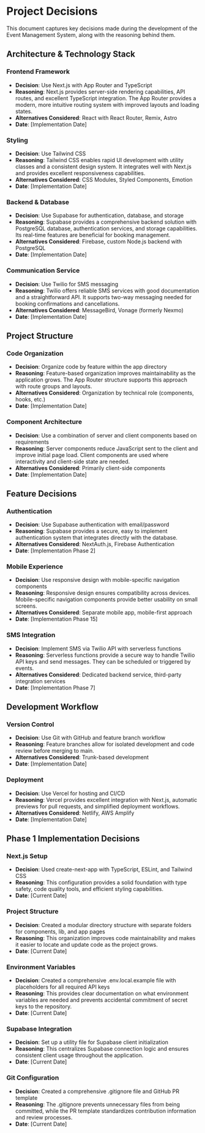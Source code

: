 # Project Decisions

This document captures key decisions made during the development of the Event Management System, along with the reasoning behind them.

## Architecture & Technology Stack

### Frontend Framework
- **Decision**: Use Next.js with App Router and TypeScript
- **Reasoning**: Next.js provides server-side rendering capabilities, API routes, and excellent TypeScript integration. The App Router provides a modern, more intuitive routing system with improved layouts and loading states.
- **Alternatives Considered**: React with React Router, Remix, Astro
- **Date**: [Implementation Date]

### Styling
- **Decision**: Use Tailwind CSS
- **Reasoning**: Tailwind CSS enables rapid UI development with utility classes and a consistent design system. It integrates well with Next.js and provides excellent responsiveness capabilities.
- **Alternatives Considered**: CSS Modules, Styled Components, Emotion
- **Date**: [Implementation Date]

### Backend & Database
- **Decision**: Use Supabase for authentication, database, and storage
- **Reasoning**: Supabase provides a comprehensive backend solution with PostgreSQL database, authentication services, and storage capabilities. Its real-time features are beneficial for booking management.
- **Alternatives Considered**: Firebase, custom Node.js backend with PostgreSQL
- **Date**: [Implementation Date]

### Communication Service
- **Decision**: Use Twilio for SMS messaging
- **Reasoning**: Twilio offers reliable SMS services with good documentation and a straightforward API. It supports two-way messaging needed for booking confirmations and cancellations.
- **Alternatives Considered**: MessageBird, Vonage (formerly Nexmo)
- **Date**: [Implementation Date]

## Project Structure

### Code Organization
- **Decision**: Organize code by feature within the app directory
- **Reasoning**: Feature-based organization improves maintainability as the application grows. The App Router structure supports this approach with route groups and layouts.
- **Alternatives Considered**: Organization by technical role (components, hooks, etc.)
- **Date**: [Implementation Date]

### Component Architecture
- **Decision**: Use a combination of server and client components based on requirements
- **Reasoning**: Server components reduce JavaScript sent to the client and improve initial page load. Client components are used where interactivity and client-side state are needed.
- **Alternatives Considered**: Primarily client-side components
- **Date**: [Implementation Date]

## Feature Decisions

### Authentication
- **Decision**: Use Supabase authentication with email/password
- **Reasoning**: Supabase provides a secure, easy to implement authentication system that integrates directly with the database.
- **Alternatives Considered**: NextAuth.js, Firebase Authentication
- **Date**: [Implementation Phase 2]

### Mobile Experience
- **Decision**: Use responsive design with mobile-specific navigation components
- **Reasoning**: Responsive design ensures compatibility across devices. Mobile-specific navigation components provide better usability on small screens.
- **Alternatives Considered**: Separate mobile app, mobile-first approach
- **Date**: [Implementation Phase 15]

### SMS Integration
- **Decision**: Implement SMS via Twilio API with serverless functions
- **Reasoning**: Serverless functions provide a secure way to handle Twilio API keys and send messages. They can be scheduled or triggered by events.
- **Alternatives Considered**: Dedicated backend service, third-party integration services
- **Date**: [Implementation Phase 7]

## Development Workflow

### Version Control
- **Decision**: Use Git with GitHub and feature branch workflow
- **Reasoning**: Feature branches allow for isolated development and code review before merging to main.
- **Alternatives Considered**: Trunk-based development
- **Date**: [Implementation Date]

### Deployment
- **Decision**: Use Vercel for hosting and CI/CD
- **Reasoning**: Vercel provides excellent integration with Next.js, automatic previews for pull requests, and simplified deployment workflows.
- **Alternatives Considered**: Netlify, AWS Amplify
- **Date**: [Implementation Date]

## Phase 1 Implementation Decisions

### Next.js Setup
- **Decision**: Used create-next-app with TypeScript, ESLint, and Tailwind CSS
- **Reasoning**: This configuration provides a solid foundation with type safety, code quality tools, and efficient styling capabilities.
- **Date**: [Current Date]

### Project Structure
- **Decision**: Created a modular directory structure with separate folders for components, lib, and app pages
- **Reasoning**: This organization improves code maintainability and makes it easier to locate and update code as the project grows.
- **Date**: [Current Date]

### Environment Variables
- **Decision**: Created a comprehensive .env.local.example file with placeholders for all required API keys
- **Reasoning**: This provides clear documentation on what environment variables are needed and prevents accidental commitment of secret keys to the repository.
- **Date**: [Current Date]

### Supabase Integration
- **Decision**: Set up a utility file for Supabase client initialization
- **Reasoning**: This centralizes Supabase connection logic and ensures consistent client usage throughout the application.
- **Date**: [Current Date]

### Git Configuration
- **Decision**: Created a comprehensive .gitignore file and GitHub PR template
- **Reasoning**: The .gitignore prevents unnecessary files from being committed, while the PR template standardizes contribution information and review processes.
- **Date**: [Current Date] 